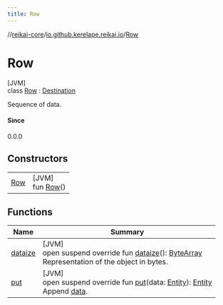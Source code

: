 ```yaml
---
title: Row
---
```

//[reikai-core](../../../index.html)/[io.github.kerelape.reikai.io](../index.html)/[Row](index.html)



# Row



[JVM]\
class [Row](index.html) : [Destination](../-destination/index.html)

Sequence of data.







#### Since



0.0.0



## Constructors


| | |
|---|---|
| [Row](-row.html) | [JVM]<br>fun [Row](-row.html)() |


## Functions


| Name | Summary |
|---|---|
| [dataize](dataize.html) | [JVM]<br>open suspend override fun [dataize](dataize.html)(): [ByteArray](https://kotlinlang.org/api/latest/jvm/stdlib/kotlin/-byte-array/index.html)<br>Representation of the object in bytes. |
| [put](put.html) | [JVM]<br>open suspend override fun [put](put.html)(data: [Entity](../../io.github.kerelape.reikai.core/-entity/index.html)): [Entity](../../io.github.kerelape.reikai.core/-entity/index.html)<br>Append [data](put.html). |

